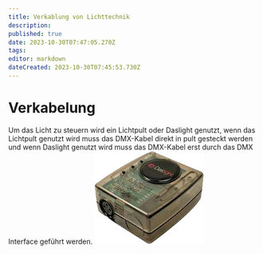 ```yaml
---
title: Verkablung von Lichttechnik
description: 
published: true
date: 2023-10-30T07:47:05.270Z
tags: 
editor: markdown
dateCreated: 2023-10-30T07:45:53.730Z
---
```


# Verkabelung
Um das Licht zu steuern wird ein Lichtpult oder Daslight genutzt, wenn das Lichtpult genutzt wird muss das DMX-Kabel direkt in pult gesteckt werden und wenn Daslight genutzt wird muss das DMX-Kabel erst durch das DMX Interface geführt werden.
 ![png-bild.png](/png-bild.png)